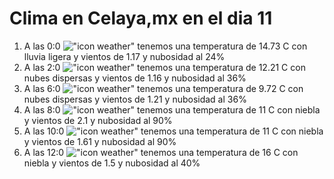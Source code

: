 # Clima en Celaya,mx en el dia 11

1. A las 0:0 !["icon weather"](http://openweathermap.org/img/w/10n.png) tenemos una temperatura de 14.73 C con lluvia ligera y  vientos de 1.17 y nubosidad al 24%
1. A las 2:0 !["icon weather"](http://openweathermap.org/img/w/03n.png) tenemos una temperatura de 12.21 C con nubes dispersas y  vientos de 1.16 y nubosidad al 36%
1. A las 6:0 !["icon weather"](http://openweathermap.org/img/w/03n.png) tenemos una temperatura de 9.72 C con nubes dispersas y  vientos de 1.21 y nubosidad al 36%
1. A las 8:0 !["icon weather"](http://openweathermap.org/img/w/50d.png) tenemos una temperatura de 11 C con niebla y  vientos de 2.1 y nubosidad al 90%
1. A las 10:0 !["icon weather"](http://openweathermap.org/img/w/50d.png) tenemos una temperatura de 11 C con niebla y  vientos de 1.61 y nubosidad al 90%
1. A las 12:0 !["icon weather"](http://openweathermap.org/img/w/50d.png) tenemos una temperatura de 16 C con niebla y  vientos de 1.5 y nubosidad al 40%
